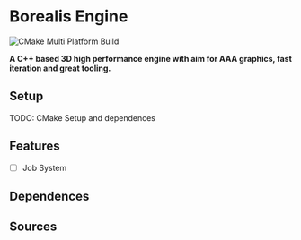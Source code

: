# Borealis Engine
![CMake Multi Platform Build](https://github.com/FreddyOm/BorealisEngine/actions/workflows/cmake-multi-platform.yml/badge.svg)

**A C++ based 3D high performance engine with aim for AAA graphics, fast iteration and great tooling.**

## Setup 

TODO: CMake Setup and dependences

## Features

- [ ] Job System

## Dependences

## Sources

